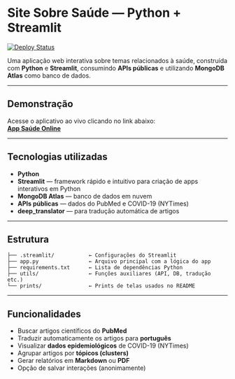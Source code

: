 #  Site Sobre Saúde — Python + Streamlit

[![Deploy Status](https://img.shields.io/badge/deploy-streamlit-success?style=flat-square)](https://appsaude.streamlit.app/)

Uma aplicação web interativa sobre temas relacionados à saúde, construída com **Python** e **Streamlit**, consumindo **APIs públicas** e utilizando **MongoDB Atlas** como banco de dados.

---

##  Demonstração

Acesse o aplicativo ao vivo clicando no link abaixo:  
 **[App Saúde Online](https://appsaude.streamlit.app/)**


---

## Tecnologias utilizadas

-  **Python**
-  **Streamlit** — framework rápido e intuitivo para criação de apps interativos em Python
-  **MongoDB Atlas** — banco de dados em nuvem
-  **APIs públicas** — dados do PubMed e COVID-19 (NYTimes)
-  **deep_translator** — para tradução automática de artigos

---


## Estrutura
```
├── .streamlit/           ← Configurações do Streamlit
├── app.py                ← Arquivo principal com a lógica do app
├── requirements.txt      ← Lista de dependências Python
├── utils/                ← Funções auxiliares (API, DB, tradução etc.)
└── prints/               ← Prints de telas usados no README
```

---

## Funcionalidades

-  Buscar artigos científicos do **PubMed**
-  Traduzir automaticamente os artigos para **português**
-  Visualizar **dados epidemiológicos** de COVID-19 (NYTimes)
-  Agrupar artigos por **tópicos (clusters)**
-  Gerar relatórios em **Markdown** ou **PDF**
-  Opção de salvar interações (anonimamente)





